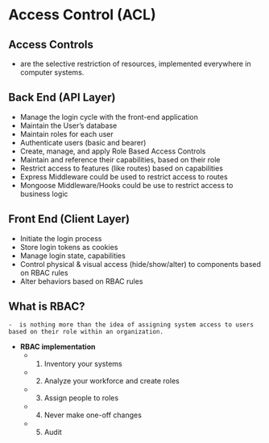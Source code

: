 # Access Control (ACL)

## Access Controls 
  - are the selective restriction of resources, implemented everywhere in computer systems.


## Back End (API Layer)
  - Manage the login cycle with the front-end application
  - Maintain the User’s database
  - Maintain roles for each user
  - Authenticate users (basic and bearer)
  - Create, manage, and apply Role Based Access Controls
  - Maintain and reference their capabilities, based on their role
  - Restrict access to features (like routes) based on capabilities
  - Express Middleware could be used to restrict access to routes
  - Mongoose Middleware/Hooks could be use to restrict access to business logic


## Front End (Client Layer)
  - Initiate the login process
  - Store login tokens as cookies
  - Manage login state, capabilities
  - Control physical & visual access (hide/show/alter) to components based on RBAC rules
  - Alter behaviors based on RBAC rules


## What is RBAC?
    -  is nothing more than the idea of assigning system access to users based on their role within an organization.

  - **RBAC implementation**
    - 1. Inventory your systems
    - 2. Analyze your workforce and create roles
    - 3. Assign people to roles
    - 4. Never make one-off changes
    - 5. Audit
    